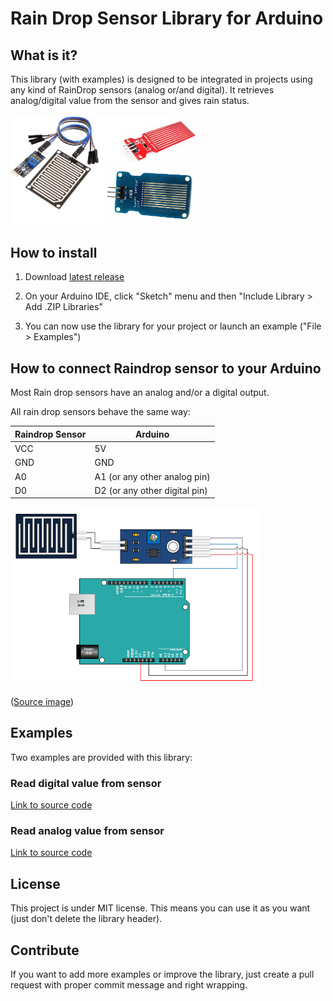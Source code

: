 # Rain Drop Sensor Library for Arduino

## What is it?

This library (with examples) is designed to be integrated in projects using any kind of RainDrop sensors (analog or/and digital).
It retrieves analog/digital value from the sensor and gives rain status.

<img src="device.png" width="300">


## How to install

1) Download <a target="_blank" href="https://github.com/QuentinCG/Arduino-Rain-Drop-Sensor-Library/releases/download/1.0.0/RainDropSensor_v1_0_0.zip">latest release</a>

2) On your Arduino IDE, click "Sketch" menu and then "Include Library > Add .ZIP Libraries"

3) You can now use the library for your project or launch an example ("File > Examples")


## How to connect Raindrop sensor to your Arduino

Most Rain drop sensors have an analog and/or a digital output.

All rain drop sensors behave the same way:

Raindrop Sensor  | Arduino
-------- |  --------
VCC      | 5V
GND      | GND
A0       | A1 (or any other analog pin)
D0       | D2 (or any other digital pin)

<img src="schematics.png" width="400">

(<a target="_blank" href="http://henrysbench.capnfatz.com/henrys-bench/arduino-sensors-and-input/arduino-rain-sensor-module-guide-and-tutorial/">Source image</a>)


## Examples

Two examples are provided with this library:

### Read digital value from sensor
<a target="_blank" href="https://github.com/QuentinCG/Arduino-Rain-Drop-Sensor-Library/blob/master/RainDropSensor/examples/DigitalRainDrop/DigitalRainDrop.ino">Link to source code</a>

### Read analog value from sensor
<a target="_blank" href="https://github.com/QuentinCG/Arduino-Rain-Drop-Sensor-Library/blob/master/RainDropSensor/examples/AnalogRainDrop/AnalogRainDrop.ino">Link to source code</a>


## License

This project is under MIT license. This means you can use it as you want (just don't delete the library header).


## Contribute

If you want to add more examples or improve the library, just create a pull request with proper commit message and right wrapping.
